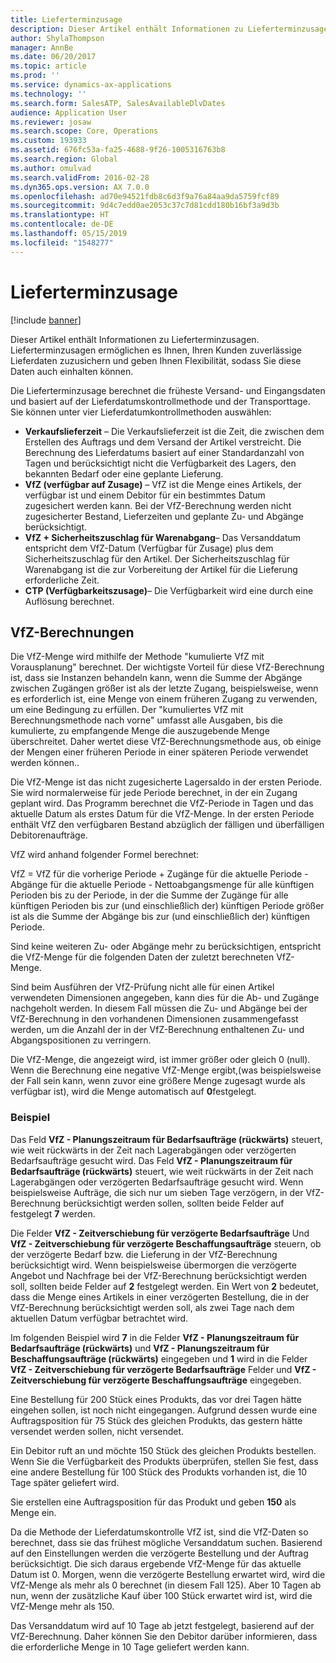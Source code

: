 ```yaml
---
title: Lieferterminzusage
description: Dieser Artikel enthält Informationen zu Lieferterminzusagen. Lieferterminzusagen ermöglichen es Ihnen, Ihren Kunden zuverlässige Lieferdaten zuzusichern und geben Ihnen Flexibilität, sodass Sie diese Daten auch einhalten können.
author: ShylaThompson
manager: AnnBe
ms.date: 06/20/2017
ms.topic: article
ms.prod: ''
ms.service: dynamics-ax-applications
ms.technology: ''
ms.search.form: SalesATP, SalesAvailableDlvDates
audience: Application User
ms.reviewer: josaw
ms.search.scope: Core, Operations
ms.custom: 193933
ms.assetid: 676fc53a-fa25-4688-9f26-1005316763b8
ms.search.region: Global
ms.author: omulvad
ms.search.validFrom: 2016-02-28
ms.dyn365.ops.version: AX 7.0.0
ms.openlocfilehash: ad70e94521fdb8c6d3f9a76a84aa9da5759fcf89
ms.sourcegitcommit: 9d4c7edd0ae2053c37c7d81cdd180b16bf3a9d3b
ms.translationtype: HT
ms.contentlocale: de-DE
ms.lasthandoff: 05/15/2019
ms.locfileid: "1548277"
---
```

# <a name="order-promising"></a>Lieferterminzusage

[!include [banner](../includes/banner.md)]

Dieser Artikel enthält Informationen zu Lieferterminzusagen. Lieferterminzusagen ermöglichen es Ihnen, Ihren Kunden zuverlässige Lieferdaten zuzusichern und geben Ihnen Flexibilität, sodass Sie diese Daten auch einhalten können.

Die Lieferterminzusage berechnet die früheste Versand- und Eingangsdaten und basiert auf der Lieferdatumskontrollmethode und der Transporttage. Sie können unter vier Lieferdatumkontrollmethoden auswählen:

-   **Verkaufslieferzeit** – Die Verkaufslieferzeit ist die Zeit, die zwischen dem Erstellen des Auftrags und dem Versand der Artikel verstreicht. Die Berechnung des Lieferdatums basiert auf einer Standardanzahl von Tagen und berücksichtigt nicht die Verfügbarkeit des Lagers, den bekannten Bedarf oder eine geplante Lieferung.
-   **VfZ (verfügbar auf Zusage)** – VfZ ist die Menge eines Artikels, der verfügbar ist und einem Debitor für ein bestimmtes Datum zugesichert werden kann. Bei der VfZ-Berechnung werden nicht zugesicherter Bestand, Lieferzeiten und geplante Zu- und Abgänge berücksichtigt.
-   **VfZ + Sicherheitszuschlag für Warenabgang**– Das Versanddatum entspricht dem VfZ-Datum (Verfügbar für Zusage) plus dem Sicherheitszuschlag für den Artikel. Der Sicherheitszuschlag für Warenabgang ist die zur Vorbereitung der Artikel für die Lieferung erforderliche Zeit.
-   **CTP (Verfügbarkeitszusage)**– Die Verfügbarkeit wird eine durch eine Auflösung berechnet.

## <a name="atp-calculations"></a>VfZ-Berechnungen
Die VfZ-Menge wird mithilfe der Methode "kumulierte VfZ mit Vorausplanung" berechnet. Der wichtigste Vorteil für diese VfZ-Berechnung ist, dass sie Instanzen behandeln kann, wenn die Summe der Abgänge zwischen Zugängen größer ist als der letzte Zugang, beispielsweise, wenn es erforderlich ist, eine Menge von einem früheren Zugang zu verwenden, um eine Bedingung zu erfüllen. Der "kumuliertes VfZ mit Berechnungsmethode nach vorne" umfasst alle Ausgaben, bis die kumulierte, zu empfangende Menge die auszugebende Menge überschreitet. Daher wertet diese VfZ-Berechnungsmethode aus, ob einige der Mengen einer früheren Periode in einer späteren Periode verwendet werden können..  

Die VfZ-Menge ist das nicht zugesicherte Lagersaldo in der ersten Periode. Sie wird normalerweise für jede Periode berechnet, in der ein Zugang geplant wird. Das Programm berechnet die VfZ-Periode in Tagen und das aktuelle Datum als erstes Datum für die VfZ-Menge. In der ersten Periode enthält VfZ den verfügbaren Bestand abzüglich der fälligen und überfälligen Debitorenaufträge.  

VfZ wird anhand folgender Formel berechnet:  

VfZ = VfZ für die vorherige Periode + Zugänge für die aktuelle Periode - Abgänge für die aktuelle Periode - Nettoabgangsmenge für alle künftigen Perioden bis zu der Periode, in der die Summe der Zugänge für alle künftigen Perioden bis zur (und einschließlich der) künftigen Periode größer ist als die Summe der Abgänge bis zur (und einschließlich der) künftigen Periode.  

Sind keine weiteren Zu- oder Abgänge mehr zu berücksichtigen, entspricht die VfZ-Menge für die folgenden Daten der zuletzt berechneten VfZ-Menge.  

Sind beim Ausführen der VfZ-Prüfung nicht alle für einen Artikel verwendeten Dimensionen angegeben, kann dies für die Ab- und Zugänge nachgeholt werden. In diesem Fall müssen die Zu- und Abgänge bei der VfZ-Berechnung in den vorhandenen Dimensionen zusammengefasst werden, um die Anzahl der in der VfZ-Berechnung enthaltenen Zu- und Abgangspositionen zu verringern.  

Die VfZ-Menge, die angezeigt wird, ist immer größer oder gleich 0 (null). Wenn die Berechnung eine negative VfZ-Menge ergibt,(was beispielsweise der Fall sein kann, wenn zuvor eine größere Menge zugesagt wurde als verfügbar ist), wird die Menge automatisch auf **0**festgelegt.

### <a name="example"></a>Beispiel

Das Feld **VfZ - Planungszeitraum für Bedarfsaufträge (rückwärts)** steuert, wie weit rückwärts in der Zeit nach Lagerabgängen oder verzögerten Bedarfsaufträge gesucht wird. Das Feld **VfZ - Planungszeitraum für Bedarfsaufträge (rückwärts)** steuert, wie weit rückwärts in der Zeit nach Lagerabgängen oder verzögerten Bedarfsaufträge gesucht wird. Wenn beispielsweise Aufträge, die sich nur um sieben Tage verzögern, in der VfZ-Berechnung berücksichtigt werden sollen, sollten beide Felder auf festgelegt **7** werden.  

Die Felder **VfZ - Zeitverschiebung für verzögerte Bedarfsaufträge** Und **VfZ - Zeitverschiebung für verzögerte Beschaffungsaufträge** steuern, ob der verzögerte Bedarf bzw. die Lieferung in der VfZ-Berechnung berücksichtigt wird. Wenn beispielsweise übermorgen die verzögerte Angebot und Nachfrage bei der VfZ-Berechnung berücksichtigt werden soll, sollten beide Felder auf **2** festgelegt werden. Ein Wert von **2** bedeutet, dass die Menge eines Artikels in einer verzögerten Bestellung, die in der VfZ-Berechnung berücksichtigt werden soll, als zwei Tage nach dem aktuellen Datum verfügbar betrachtet wird.  

Im folgenden Beispiel wird **7** in die Felder **VfZ - Planungszeitraum für Bedarfsaufträge (rückwärts)** und **VfZ - Planungszeitraum für Beschaffungsaufträge (rückwärts)** eingegeben und **1** wird in die Felder **VfZ - Zeitverschiebung für verzögerte Bedarfsaufträge** Felder und **VfZ - Zeitverschiebung für verzögerte Beschaffungsaufträge** eingegeben.  

Eine Bestellung für 200 Stück eines Produkts, das vor drei Tagen hätte eingehen sollen, ist noch nicht eingegangen. Aufgrund dessen wurde eine Auftragsposition für 75 Stück des gleichen Produkts, das gestern hätte versendet werden sollen, nicht versendet.  

Ein Debitor ruft an und möchte 150 Stück des gleichen Produkts bestellen. Wenn Sie die Verfügbarkeit des Produkts überprüfen, stellen Sie fest, dass eine andere Bestellung für 100 Stück des Produkts vorhanden ist, die 10 Tage später geliefert wird.  

Sie erstellen eine Auftragsposition für das Produkt und geben **150** als Menge ein.  

Da die Methode der Lieferdatumskontrolle VfZ ist, sind die VfZ-Daten so berechnet, dass sie das frühest mögliche Versanddatum suchen. Basierend auf den Einstellungen werden die verzögerte Bestellung und der Auftrag berücksichtigt. Die sich daraus ergebende VfZ-Menge für das aktuelle Datum ist 0. Morgen, wenn die verzögerte Bestellung erwartet wird, wird die VfZ-Menge als mehr als 0 berechnet (in diesem Fall 125). Aber 10 Tagen ab nun, wenn der zusätzliche Kauf über 100 Stück erwartet wird ist, wird die VfZ-Menge mehr als 150.  

Das Versanddatum wird auf 10 Tage ab jetzt festgelegt, basierend auf der VfZ-Berechnung. Daher können Sie den Debitor darüber informieren, dass die erforderliche Menge in 10 Tage geliefert werden kann.




